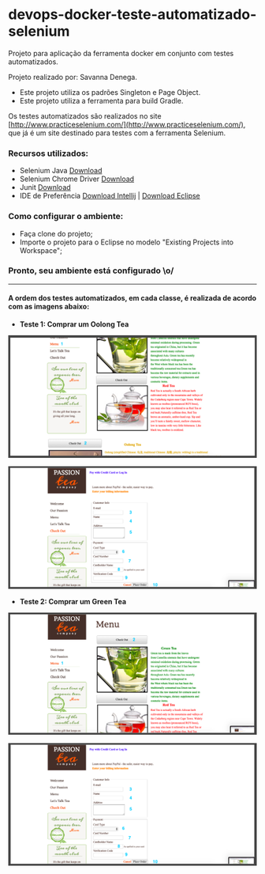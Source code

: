 # devops-docker-teste-automatizado-selenium
Projeto para aplicação da ferramenta docker em conjunto com testes automatizados.

Projeto realizado por: Savanna Denega.

- Este projeto utiliza os padrões Singleton e Page Object.
- Este projeto utiliza a ferramenta para build Gradle.

Os testes automatizados são realizados no site [http://www.practiceselenium.com/](http://www.practiceselenium.com/), que já é um site destinado para testes com a ferramenta Selenium.

### Recursos utilizados:

- Selenium Java [Download](https://www.seleniumhq.org/download/)
- Selenium Chrome Driver [Download](https://sites.google.com/a/chromium.org/chromedriver/downloads)
- Junit [Download](https://junit.org/junit4/)
- IDE de Preferência [Download Intellij](https://www.jetbrains.com/idea/download/#section=mac) | [Download Eclipse](http://www.eclipse.org/downloads/)

### Como configurar o ambiente:

- Faça clone do projeto;
- Importe o projeto para o Eclipse no modelo "Existing Projects into Workspace";

### Pronto, seu ambiente está configurado \o/

-----------------------------------------------------------------------------------------------------

#### A ordem dos testes automatizados, em cada classe, é realizada de acordo com as imagens abaixo:


- **Teste 1: Comprar um Oolong Tea**

![1-1](readme-images/1-1.png)

![1-2](readme-images/1-2.png)

- **Teste 2: Comprar um Green Tea**

![2-1](readme-images/2-1.png)

![2-2](readme-images/2-2.png)
